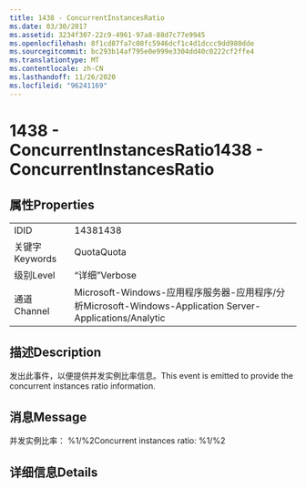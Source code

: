 ```yaml
---
title: 1438 - ConcurrentInstancesRatio
ms.date: 03/30/2017
ms.assetid: 3234f307-22c9-4961-97a8-88d7c77e9945
ms.openlocfilehash: 8f1cd87fa7c08fc5946dcf1c4d1dccc9dd980dde
ms.sourcegitcommit: bc293b14af795e0e999e3304dd40c0222cf2ffe4
ms.translationtype: MT
ms.contentlocale: zh-CN
ms.lasthandoff: 11/26/2020
ms.locfileid: "96241169"
---
```

# <a name="1438---concurrentinstancesratio"></a><span data-ttu-id="60405-102">1438 - ConcurrentInstancesRatio</span><span class="sxs-lookup"><span data-stu-id="60405-102">1438 - ConcurrentInstancesRatio</span></span>

## <a name="properties"></a><span data-ttu-id="60405-103">属性</span><span class="sxs-lookup"><span data-stu-id="60405-103">Properties</span></span>  
  
|||  
|-|-|  
|<span data-ttu-id="60405-104">ID</span><span class="sxs-lookup"><span data-stu-id="60405-104">ID</span></span>|<span data-ttu-id="60405-105">1438</span><span class="sxs-lookup"><span data-stu-id="60405-105">1438</span></span>|  
|<span data-ttu-id="60405-106">关键字</span><span class="sxs-lookup"><span data-stu-id="60405-106">Keywords</span></span>|<span data-ttu-id="60405-107">Quota</span><span class="sxs-lookup"><span data-stu-id="60405-107">Quota</span></span>|  
|<span data-ttu-id="60405-108">级别</span><span class="sxs-lookup"><span data-stu-id="60405-108">Level</span></span>|<span data-ttu-id="60405-109">“详细”</span><span class="sxs-lookup"><span data-stu-id="60405-109">Verbose</span></span>|  
|<span data-ttu-id="60405-110">通道</span><span class="sxs-lookup"><span data-stu-id="60405-110">Channel</span></span>|<span data-ttu-id="60405-111">Microsoft-Windows-应用程序服务器-应用程序/分析</span><span class="sxs-lookup"><span data-stu-id="60405-111">Microsoft-Windows-Application Server-Applications/Analytic</span></span>|  
  
## <a name="description"></a><span data-ttu-id="60405-112">描述</span><span class="sxs-lookup"><span data-stu-id="60405-112">Description</span></span>  

 <span data-ttu-id="60405-113">发出此事件，以便提供并发实例比率信息。</span><span class="sxs-lookup"><span data-stu-id="60405-113">This event is emitted to provide the concurrent instances ratio information.</span></span>  
  
## <a name="message"></a><span data-ttu-id="60405-114">消息</span><span class="sxs-lookup"><span data-stu-id="60405-114">Message</span></span>  

 <span data-ttu-id="60405-115">并发实例比率： %1/%2</span><span class="sxs-lookup"><span data-stu-id="60405-115">Concurrent instances ratio: %1/%2</span></span>  
  
## <a name="details"></a><span data-ttu-id="60405-116">详细信息</span><span class="sxs-lookup"><span data-stu-id="60405-116">Details</span></span>

